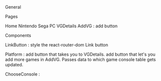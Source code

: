 General






Pages

Home
Nintendo
Sega
PC
VGDetails
AddVG : add button 







Components

LinkButton : style the react-router-dom Link button

Platform : add button that takes you to VGDetails.
        add button that let's you add more games in AddVG. Passes data to which game console table gets updated.

ChooseConsole : 